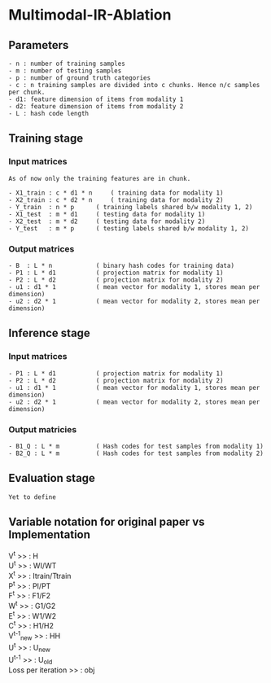 # Multimodal-IR-Ablation

## Parameters
	- n : number of training samples
	- m : number of testing samples
	- p : number of ground truth categories
	- c : n training samples are divided into c chunks. Hence n/c samples per chunk.
	- d1: feature dimension of items from modality 1
	- d2: feature dimension of items from modality 2
	- L : hash code length

## Training stage

### Input matrices
	As of now only the training features are in chunk.

	- X1_train : c * d1 * n 	( training data for modality 1)
	- X2_train : c * d2 * n 	( training data for modality 2)
	- Y_train  : n * p		( training labels shared b/w modality 1, 2)
	- X1_test  : m * d1		( testing data for modality 1)
	- X2_test  : m * d2		( testing data for modality 2)
	- Y_test   : m * p		( testing labels shared b/w modality 1, 2)

### Output matrices
	- B  : L * n			( binary hash codes for training data)
	- P1 : L * d1			( projection matrix for modality 1)
	- P2 : L * d2			( projection matrix for modality 2)
	- u1 : d1 * 1			( mean vector for modality 1, stores mean per dimension)
	- u2 : d2 * 1			( mean vector for modality 2, stores mean per dimension)

## Inference stage

### Input matrices
    - P1 : L * d1			( projection matrix for modality 1)
	- P2 : L * d2			( projection matrix for modality 2)
	- u1 : d1 * 1			( mean vector for modality 1, stores mean per dimension)
	- u2 : d2 * 1			( mean vector for modality 2, stores mean per dimension)

### Output matricies
	- B1_Q : L * m			( Hash codes for test samples from modality 1)
	- B2_Q : L * m			( Hash codes for test samples from modality 2)

## Evaluation stage
	Yet to define

## Variable notation for original paper vs Implementation
V<sup>t</sup> >> :   H  
U<sup>t</sup>   >>       :   WI/WT  
X<sup>t</sup>   >>       :   Itrain/Ttrain  
P<sup>t</sup>   >>       :   PI/PT  
F<sup>t</sup>   >>       :   F1/F2  
W<sup>t</sup>   >>       :   G1/G2  
E<sup>t</sup>   >>       :   W1/W2  
C<sup>t</sup>   >>       :   H1/H2  
V<sup>t-1</sup><sub>new</sub>   >>       :   HH  
U<sup>t</sup>   >>       :   U<sub>new</sub>  
U<sup>t-1</sup> >>     :   U<sub>old</sub>  
Loss per iteration  >>  :   obj  
